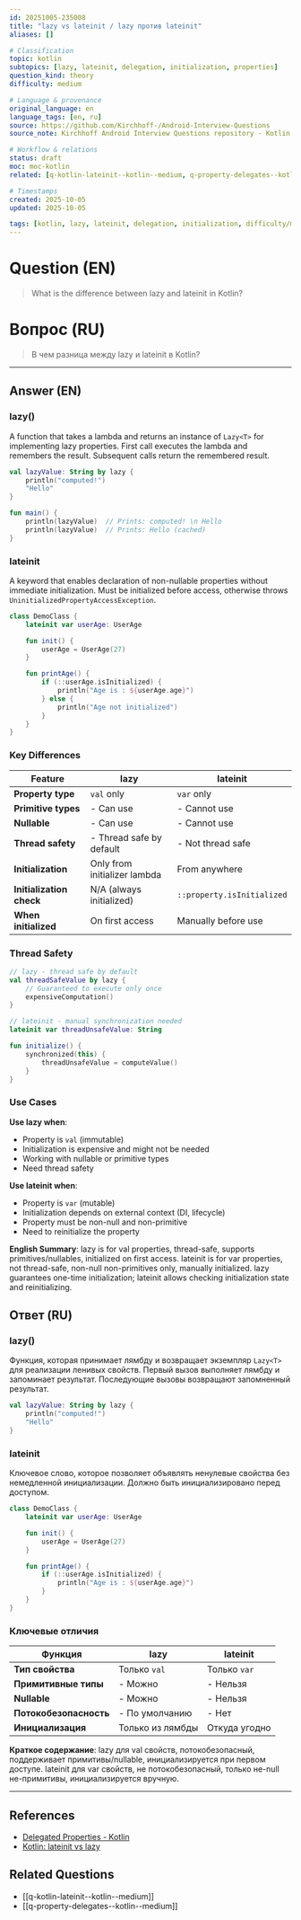 ```yaml
---
id: 20251005-235008
title: "lazy vs lateinit / lazy против lateinit"
aliases: []

# Classification
topic: kotlin
subtopics: [lazy, lateinit, delegation, initialization, properties]
question_kind: theory
difficulty: medium

# Language & provenance
original_language: en
language_tags: [en, ru]
source: https://github.com/Kirchhoff-/Android-Interview-Questions
source_note: Kirchhoff Android Interview Questions repository - Kotlin Batch 2

# Workflow & relations
status: draft
moc: moc-kotlin
related: [q-kotlin-lateinit--kotlin--medium, q-property-delegates--kotlin--medium]

# Timestamps
created: 2025-10-05
updated: 2025-10-05

tags: [kotlin, lazy, lateinit, delegation, initialization, difficulty/medium]
---
```

# Question (EN)
> What is the difference between lazy and lateinit in Kotlin?
# Вопрос (RU)
> В чем разница между lazy и lateinit в Kotlin?

---

## Answer (EN)

### lazy()

A function that takes a lambda and returns an instance of `Lazy<T>` for implementing lazy properties. First call executes the lambda and remembers the result. Subsequent calls return the remembered result.

```kotlin
val lazyValue: String by lazy {
    println("computed!")
    "Hello"
}

fun main() {
    println(lazyValue)  // Prints: computed! \n Hello
    println(lazyValue)  // Prints: Hello (cached)
}
```

### lateinit

A keyword that enables declaration of non-nullable properties without immediate initialization. Must be initialized before access, otherwise throws `UninitializedPropertyAccessException`.

```kotlin
class DemoClass {
    lateinit var userAge: UserAge

    fun init() {
        userAge = UserAge(27)
    }

    fun printAge() {
        if (::userAge.isInitialized) {
            println("Age is : ${userAge.age}")
        } else {
            println("Age not initialized")
        }
    }
}
```

### Key Differences

| Feature | lazy | lateinit |
|---------|------|----------|
| **Property type** | `val` only | `var` only |
| **Primitive types** | - Can use | - Cannot use |
| **Nullable** | - Can use | - Cannot use |
| **Thread safety** | - Thread safe by default | - Not thread safe |
| **Initialization** | Only from initializer lambda | From anywhere |
| **Initialization check** | N/A (always initialized) | `::property.isInitialized` |
| **When initialized** | On first access | Manually before use |

### Thread Safety

```kotlin
// lazy - thread safe by default
val threadSafeValue by lazy {
    // Guaranteed to execute only once
    expensiveComputation()
}

// lateinit - manual synchronization needed
lateinit var threadUnsafeValue: String

fun initialize() {
    synchronized(this) {
        threadUnsafeValue = computeValue()
    }
}
```

### Use Cases

**Use lazy when**:
- Property is `val` (immutable)
- Initialization is expensive and might not be needed
- Working with nullable or primitive types
- Need thread safety

**Use lateinit when**:
- Property is `var` (mutable)
- Initialization depends on external context (DI, lifecycle)
- Property must be non-null and non-primitive
- Need to reinitialize the property

**English Summary**: lazy is for val properties, thread-safe, supports primitives/nullables, initialized on first access. lateinit is for var properties, not thread-safe, non-null non-primitives only, manually initialized. lazy guarantees one-time initialization; lateinit allows checking initialization state and reinitializing.

## Ответ (RU)

### lazy()

Функция, которая принимает лямбду и возвращает экземпляр `Lazy<T>` для реализации ленивых свойств. Первый вызов выполняет лямбду и запоминает результат. Последующие вызовы возвращают запомненный результат.

```kotlin
val lazyValue: String by lazy {
    println("computed!")
    "Hello"
}
```

### lateinit

Ключевое слово, которое позволяет объявлять ненулевые свойства без немедленной инициализации. Должно быть инициализировано перед доступом.

```kotlin
class DemoClass {
    lateinit var userAge: UserAge

    fun init() {
        userAge = UserAge(27)
    }

    fun printAge() {
        if (::userAge.isInitialized) {
            println("Age is : ${userAge.age}")
        }
    }
}
```

### Ключевые отличия

| Функция | lazy | lateinit |
|---------|------|----------|
| **Тип свойства** | Только `val` | Только `var` |
| **Примитивные типы** | - Можно | - Нельзя |
| **Nullable** | - Можно | - Нельзя |
| **Потокобезопасность** | - По умолчанию | - Нет |
| **Инициализация** | Только из лямбды | Откуда угодно |

**Краткое содержание**: lazy для val свойств, потокобезопасный, поддерживает примитивы/nullable, инициализируется при первом доступе. lateinit для var свойств, не потокобезопасный, только не-null не-примитивы, инициализируется вручную.

---

## References
- [Delegated Properties - Kotlin](https://kotlinlang.org/docs/delegated-properties.html)
- [Kotlin: lateinit vs lazy](https://rommansabbir.com/kotlin-lateinit-vs-lazy)

## Related Questions
- [[q-kotlin-lateinit--kotlin--medium]]
- [[q-property-delegates--kotlin--medium]]

